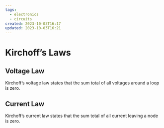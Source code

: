 ```yaml
---
tags:
  - electronics
  - circuits
created: 2023-10-03T16:17
updated: 2023-10-03T16:21
---
```


# Kirchoff’s Laws

## Voltage Law

Kirchoff’s voltage law states that the sum total of all voltages around a loop is zero.

## Current Law

Kirchoff’s current law states that the sum total of all current leaving a node is zero.